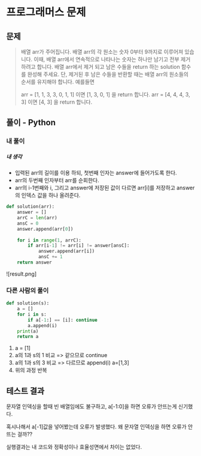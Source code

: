 # 프로그래머스 문제

## 문제

> 배열 arr가 주어집니다. 배열 arr의 각 원소는 숫자 0부터 9까지로 이루어져 있습니다. 이때, 배열 arr에서 연속적으로 나타나는 숫자는 하나만 남기고 전부 제거하려고 합니다. 배열 arr에서 제거 되고 남은 수들을 return 하는 solution 함수를 완성해 주세요. 단, 제거된 후 남은 수들을 반환할 때는 배열 arr의 원소들의 순서를 유지해야 합니다.
> 예를들면
>
> arr = [1, 1, 3, 3, 0, 1, 1] 이면 [1, 3, 0, 1] 을 return 합니다.
> arr = [4, 4, 4, 3, 3] 이면 [4, 3] 을 return 합니다.

## 풀이 - Python

### 내 풀이

##### 내 생각

- 입력된 arr의 길이를 이용 하되, 첫번째 인자는 answer에 들어가도록 한다.
- arr의 두번째 인자부터 arr를 순회한다.
- arr의 i-1번째와 i, 그리고 answer에 저장된 값이 다르면 arr[i]를 저장하고 answer의 인덱스 값을 하나 올려준다.

```python
def solution(arr):
    answer = []
    arrC = len(arr)
    ansC = 0
    answer.append(arr[0])
    
    for i in range(1, arrC):
        if arr[i-1] != arr[i] != answer[ansC]:
            answer.append(arr[i])
            ansC += 1
    return answer
```
![result.png]
### 다른 사람의 풀이

```python
def solution(s):
    a = []
    for i in s:
        if a[-1:] == [i]: continue
        a.append(i)
    print(a)
    return a
```

1. a = [1]
2. a의 1과 s의 1 비교 => 같으므로 continue
3. a의 1과 s의 3 비교 => 다르므로 append(i)     a=[1,3]
4. 위의 과정 반복

## 테스트 결과

문자열 인덱싱을 할때 빈 배열임에도 불구하고, a[-1:0]을 하면 오류가 안뜨는게 신기했다. 

혹시나해서 a[-1]값을 넣어봤는데 오류가 발생했다. 왜 문자열 인덱싱을 하면 오류가 안뜨는 걸까??

실행결과는 내 코드와 정확성이나 효율성면에서 차이는 없었다.

